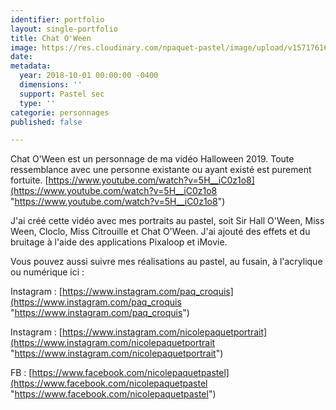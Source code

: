 ```yaml
---
identifier: portfolio
layout: single-portfolio
title: Chat O'Ween
image: https://res.cloudinary.com/npaquet-pastel/image/upload/v1571761698/DSC04475_1_o5kpbj.jpg
date: 
metadata:
  year: 2018-10-01 00:00:00 -0400
  dimensions: ''
  support: Pastel sec
  type: ''
categorie: personnages
published: false

---
```

Chat O'Ween est un personnage de ma vidéo Halloween 2019. Toute ressemblance avec une personne existante ou ayant existé est purement fortuite. [https://www.youtube.com/watch?v=5H__iC0z1o8](https://www.youtube.com/watch?v=5H__iC0z1o8 "https://www.youtube.com/watch?v=5H__iC0z1o8")

J'ai créé cette vidéo avec mes portraits au pastel, soit Sir Hall O'Ween, Miss Ween, Cloclo, Miss Citrouille et Chat O'Ween. J'ai ajouté des effets et du bruitage à l'aide des applications Pixaloop et iMovie.

Vous pouvez aussi suivre mes réalisations au pastel, au fusain, à l'acrylique ou numérique ici :

Instagram : [https://www.instagram.com/paq_croquis](https://www.instagram.com/paq_croquis "https://www.instagram.com/paq_croquis")

Instagram : [https://www.instagram.com/nicolepaquetportrait](https://www.instagram.com/nicolepaquetportrait "https://www.instagram.com/nicolepaquetportrait")

FB : [https://www.facebook.com/nicolepaquetpastel](https://www.facebook.com/nicolepaquetpastel "https://www.facebook.com/nicolepaquetpastel")